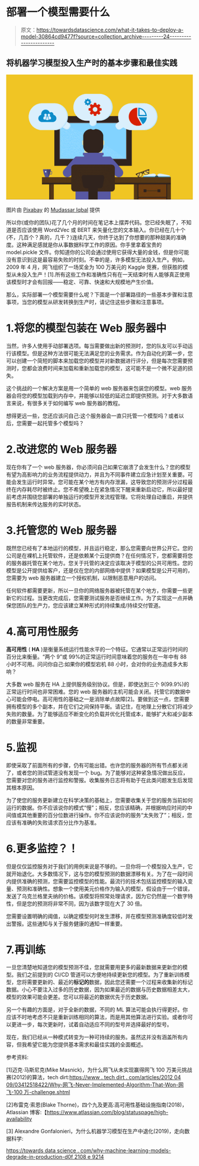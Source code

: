 # 部署一个模型需要什么

> 原文：<https://towardsdatascience.com/what-it-takes-to-deploy-a-model-30864cd9477f?source=collection_archive---------24----------------------->

## 将机器学习模型投入生产时的基本步骤和最佳实践

![](img/40f4d4db5b9f7bb40b2b3ed75a4f0b9f.png)

图片由 [Pixabay](https://pixabay.com/) 的 [Mudassar Iqbal](https://pixabay.com/users/kreatikar-8562930/) 提供

所以你(或你的团队)花了几个月的时间在笔记本上摆弄代码。您已经失眠了，不知道是否应该使用 Word2Vec 或 BERT 来矢量化您的文本输入。你已经在几十个(不，几百个？真的，几千？)连续几天，你终于达到了你想要的那种甜美的准确度。这种满足感就是你从事数据科学工作的原因。你手里拿着宝贵的 model.pickle 文件。你知道你的公司会通过使用它获得大量的金钱，但是你可能没有意识到这是最容易失败的时刻。不幸的是，许多模型无法投入生产。例如，2009 年 4 月，网飞组织了一场奖金为 100 万美元的 Kaggle 竞赛，但获胜的模型从未投入生产！[1].所有这些工作和准确性只有在一天结束时有人能够真正使用该模型时才会有回报——稳定、可靠、快速和大规模地产生价值。

那么，实际部署一个模型需要什么呢？下面是一个部署路径的一些基本步骤和注意事项，当您的模型从研发转换到生产时，请记住这些步骤和注意事项。

# 1.将您的模型包装在 Web 服务器中

当然，许多人使用手动部署选项。每当需要做出新的预测时，您的队友可以手动运行该模型。但是这种方法很可能无法满足您的业务需求。作为自动化的第一步，您可以创建一个简短的脚本来加载您的模型并对新数据进行评分，但是每次您需要预测时，您都会浪费时间来加载和重新加载您的模型，这可能不是一个微不足道的损失。

这个挑战的一个解决方案是用一个简单的 web 服务器来包装您的模型。web 服务器会将您的模型加载到内存中，并能够以较低的延迟立即提供预测。对于大多数语言来说，有很多关于如何编写 web 服务器的教程。

想得更远一些，您还应该问自己:这个服务器会一直只托管一个模型吗？或者以后，您需要一起托管多个模型吗？

# 2.改进您的 Web 服务器

现在你有了一个 web 服务器，你必须问自己如果它崩溃了会发生什么？您的模型有望为高影响力的业务流程提供动力，并且为不同事件建立应急计划至关重要。可能会发生运行时异常。您可能在某个地方有内存泄漏，这导致您的预测评分过程最终在内存耗尽时被终止。您不希望晚上在紧急情况下醒来重新启动它，所以最好提前考虑并围绕您部署的单独运行的模型开发流程管理。它将处理自动重启，并提供报告机制来传达服务的实时状态。

# 3.托管您的 Web 服务器

既然您已经有了本地运行的模型，并且运行稳定，那么您需要向世界公开它。您的公司是在裸机上托管软件，还是依赖某个云提供商？在任何情况下，您都需要将您的服务器托管在某个地方。您关于托管的决定应该取决于模型的公共可用性。您的模型是公开提供给客户，还是仅在您的内部网络中提供？如果模型是公开可用的，您需要为 web 服务器建立一个授权机制，以限制恶意用户的访问。

任何软件都需要更新，所以一旦你的网络服务器被托管在某个地方，你需要一些更新它的过程。当更改完成后，您需要测试服务是否继续工作。为了实现这一点并确保您团队的生产力，您应该建立某种形式的持续集成/持续交付管道。

# 4.高可用性服务

**高可用性** ( **HA** )是衡量系统运行性能水平的一个特征。它通常以正常运行时间的百分比来衡量。“两个 9”或 99%的正常运行时间意味着您的服务在一年中有 88 小时不可用。问问你自己:如果你的模型宕机 88 小时，会对你的业务造成多大影响？

大多数 web 服务在 HA 上提供服务级别协议。但是，即使达到三个 9(99.9%)的正常运行时间也非常困难。您的 web 服务器的主机可能会关闭。托管它的数据中心可能会停电。高可用性的基础之一是消除单点故障[2]。要做到这一点，您需要拥有模型的多个副本，并在它们之间保持平衡。请记住，在地理上分散它们将减少失败的数量。为了能够适应不断变化的负载并优化托管成本，能够扩大和减少副本的数量非常重要。

# 5.监视

即使采取了前面所有的步骤，仍有可能出错。也许您的服务器的所有节点都关闭了，或者您的测试管道没有发现一个 bug。为了能够对这种紧急情况做出反应，您需要对您的服务进行监控和警报。收集服务日志将有助于在此类问题发生后发现其根本原因。

为了使您的服务更新建立在科学决策的基础上，您需要收集关于您的服务当前如何运行的数据。你不应该说你的模式“慢”；相反，您应该精确，并根据响应时间的中间值或其他重要的百分位数进行操作。你不应该说你的服务“太失败了”；相反，您应该有准确的失败请求百分比作为基准。

# 6.更多监控？！

但是仅仅监控服务对于我们的用例来说是不够的。一旦你将一个模型投入生产，它就开始退化。大多数情况下，这与您的模型预测的数据漂移有关。为了在一段时间内提供准确的预测，您需要监控模型的性能。最流行的技术包括监控模型的输入变量、预测和准确性。想象一个使用美元价格作为输入的模型，假设由于一个错误，发送了乌克兰格里夫纳的价格。该模型将照常处理请求，因为它仍然是一个数字特性，但是您的预测将非常不同，因为该数字现在大了 30 倍。

您需要设置明确的阈值，以确定模型何时发生漂移，并在模型预测准确度较低时发出警报。这些通知与关于服务健康的通知一样重要。

# 7.再训练

一旦您清楚地知道您的模型预测不佳，您就需要用更多的最新数据来更新您的模型。我们之前提到的 CI/CD 管道可以方便地持续更新您的模型。为了重新训练模型，您将需要更新的、最近的**标记的**数据，因此您还需要一个过程来收集新的标记数据。小心不要注入过多的历史数据，因为如果最近的数据与历史数据相差太大，模型的效果可能会更差。您可以将最近的数据优先于历史数据。

另一个有趣的方面是，对于全新的数据，不同的 ML 算法可能会执行得更好。你应该不时地考虑不只是重新训练相同的算法，而是用其他算法进行实验。或者你可以更进一步，每次更新时，试着自动适应不同的型号并选择最好的型号。

现在，我们已经从一种模式转变为一种可持续的服务。虽然这并没有涵盖所有内容，但我希望它能为您提供基本需求和最佳实践的全面概述。

参考资料:

[1]迈克·马斯尼克(Mike Masnick)，为什么网飞从未实现赢得网飞 100 万美元挑战赛(2012)的算法，tech dirt:[https://www . tech dirt . com/articles/2012 04 09/03412518422/Why-网飞-Never-Implemented-Algorithm-That-Won-网飞-100 万-challenge.shtml](https://www.techdirt.com/articles/20120409/03412518422/why-netflix-never-implemented-algorithm-that-won-netflix-1-million-challenge.shtml)

[2]布雷克·索恩(Blake Thorne)，四个九及更高:高可用性基础设施指南(2018)，Atlassian 博客:【https://www.atlassian.com/blog/statuspage/high-availability 

[3] Alexandre Gonfalonieri，为什么机器学习模型在生产中退化(2019)，走向数据科学:

[https://towards data science . com/why-machine-learning-models-degrade-in-production-d0f 2108 e 9214](/why-machine-learning-models-degrade-in-production-d0f2108e9214)